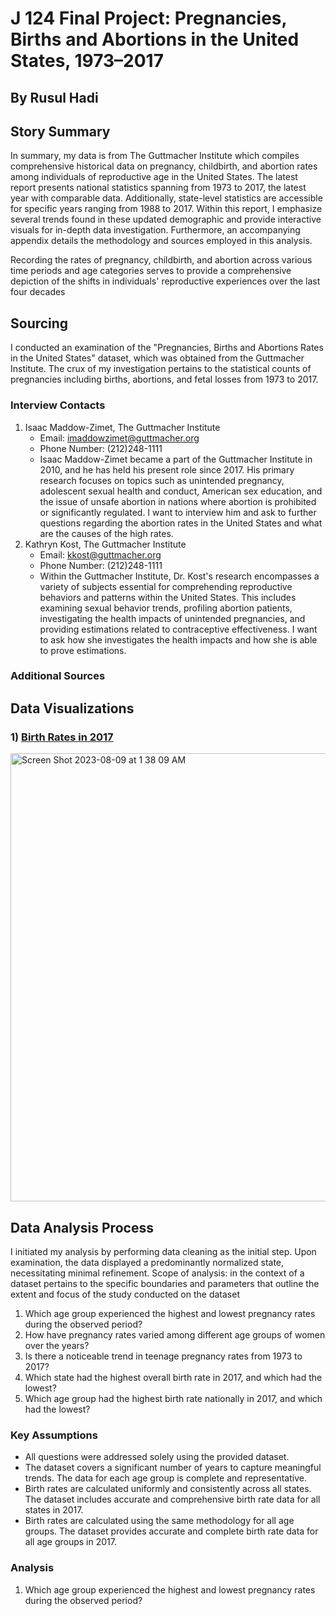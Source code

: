 <h1> J 124 Final Project: Pregnancies, Births and Abortions in the United States, 1973–2017

<h2> By Rusul Hadi</h2>
<h2> Story Summary </h2>

In summary, my data is from The Guttmacher Institute which compiles comprehensive historical data on pregnancy, childbirth, and abortion rates among individuals of reproductive age in the United States. The latest report presents national statistics spanning from 1973 to 2017, the latest year with comparable data. Additionally, state-level statistics are accessible for specific years ranging from 1988 to 2017. Within this report, I emphasize several trends found in these updated demographic and provide interactive visuals for in-depth data investigation. Furthermore, an accompanying appendix details the methodology and sources employed in this analysis.

Recording the rates of pregnancy, childbirth, and abortion across various time periods and age categories serves to provide a comprehensive depiction of the shifts in individuals' reproductive experiences over the last four decades
<h2>Sourcing</h2>
I conducted an examination of the "Pregnancies, Births and Abortions Rates in the United States" dataset, which was obtained from the Guttmacher Institute. The crux of my investigation pertains to the statistical counts of pregnancies including births, abortions, and fetal losses from 1973 to 2017.

### Interview Contacts
1) Isaac Maddow-Zimet, The Guttmacher Institute 
	* Email: imaddowzimet@guttmacher.org
	* Phone Number: (212)248-1111 
	* Isaac Maddow-Zimet became a part of the Guttmacher Institute in 2010, and he has held his present role since 2017. His primary research focuses on topics such as unintended pregnancy, adolescent sexual health and conduct, American sex education, and the issue of unsafe abortion in nations where abortion is prohibited or significantly regulated. I want to interview him and ask to further questions regarding the abortion rates in the United States and what are the causes of the high rates. 
2) Kathryn Kost, The Guttmacher Institute
	* Email: kkost@guttmacher.org
	* Phone Number: (212)248-1111
	* Within the Guttmacher Institute, Dr. Kost's research encompasses a variety of subjects essential for comprehending reproductive behaviors and patterns within the United States. This includes examining sexual behavior trends, profiling abortion patients, investigating the health impacts of unintended pregnancies, and providing estimations related to contraceptive effectiveness. I want to ask how she investigates the health impacts and how she is able to prove estimations. 

### Additional Sources 
<h2> Data Visualizations

### 1) [Birth Rates in 2017](https://www.datawrapper.de/_/1AgeA/)
<img width="717" alt="Screen Shot 2023-08-09 at 1 38 09 AM" src="https://github.com/rusulh/J124-Final-Project-Hadi/assets/140214843/8cc9cd4c-4118-436e-b49a-aadbc5dce2de">
 
## Data Analysis Process
I initiated my analysis by performing data cleaning as the initial step. Upon examination, the data displayed a predominantly normalized state, necessitating minimal refinement.
Scope of analysis: in the context of a dataset pertains to the specific boundaries and parameters that outline the extent and focus of the study conducted on the dataset

1. Which age group experienced the highest and lowest pregnancy rates during the observed period?
2. How have pregnancy rates varied among different age groups of women over the years?
3. Is there a noticeable trend in teenage pregnancy rates from 1973 to 2017?
4. Which state had the highest overall birth rate in 2017, and which had the lowest?
5. Which age group had the highest birth rate nationally in 2017, and which had the lowest?

### Key Assumptions
* All questions were addressed solely using the provided dataset.
* The dataset covers a significant number of years to capture meaningful trends. The data for each age group is complete and representative. 
* Birth rates are calculated uniformly and consistently across all states. The dataset includes accurate and comprehensive birth rate data for all states in 2017.
* Birth rates are calculated using the same methodology for all age groups. The dataset provides accurate and complete birth rate data for all age groups in 2017. 

### Analysis
1. Which age group experienced the highest and lowest pregnancy rates during the observed period?
